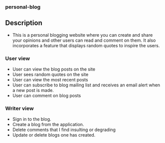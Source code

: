 ### personal-blog

## Description
* This is a personal blogging website where you can create and share your opinions and other users can read and comment on them. It also incorporates a feature that displays random quotes to inspire the users.

### User view
* User can view the blog posts on the site
* User sees random quotes on the site
* User can view the most recent posts
* User can subscribe to blog mailing list and receives an email alert when a new post is made.
* User can comment on blog posts

### Writer view
* Sign in to the blog.
* Create a blog from the application.
* Delete comments that I find insulting or degrading
* Update or delete blogs one has created.
